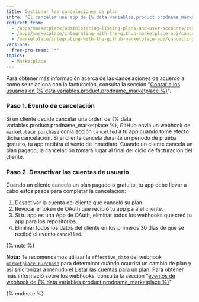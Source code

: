 ```yaml
---
title: Gestionar las cancelaciones de plan
intro: 'El cancelar una app de {% data variables.product.prodname_marketplace %} activa el webhook del [evento `marketplace_purchase`](/marketplace/integrating-with-the-github-marketplace-api/github-marketplace-webhook-events) con la acción `cancelada`, lo cual inicia el flujo de cancelación.'
redirect_from:
  - /apps/marketplace/administering-listing-plans-and-user-accounts/cancelling-plans/
  - /apps/marketplace/integrating-with-the-github-marketplace-api/cancelling-plans/
  - /marketplace/integrating-with-the-github-marketplace-api/cancelling-plans
versions:
  free-pro-team: '*'
topics:
  - Marketplace
---
```




Para obtener más información acerca de las cancelaciones de acuerdo a como se relaciona con la facturación, consulta la sección "[Cobrar a los usuarios en {% data variables.product.prodname_marketplace %}](/apps//marketplace/administering-listing-plans-and-user-accounts/billing-customers-in-github-marketplace)".

### Paso 1. Evento de cancelación

Si un cliente decide cancelar una orden de {% data variables.product.prodname_marketplace %}, GitHub envía un webhook de [`marketplace_purchase`](/marketplace/integrating-with-the-github-marketplace-api/github-marketplace-webhook-events/) conla acción `cancelled` a tu app cuando tome efecto dicha cancelación. Si el cliente cancela durante un periodo de prueba gratuito, tu app recibirá el vento de inmediato. Cuando un cliente cancela un plan pagado, la cancelación tomará lugar al final del ciclo de facturación del cliente.

### Paso 2. Desactivar las cuentas de usuario

Cuando un cliente cancela un plan pagado o gratuito, tu app debe llevar a cabo estos pasos para completar la cancelación:

1. Desactivar la cuenta del cliente que canceló su plan.
1. Revocar el token de OAuth que recibió tu app para el cliente.
1. Si tu app es una App de OAuth, eliminar todos los webhooks que creó tu app para los repositorios.
1. Eliminar todos los datos del cliente en los primeros 30 días de que se recibió el evento `cancelled`.

{% note %}

**Nota:** Te recomendamos utilizar la `effective_date` del webhook [`marketplace_purchase`](/marketplace/integrating-with-the-github-marketplace-api/github-marketplace-webhook-events/) para determinar cuándo ocurrirá un cambio de plan y así sincronizar a menudo el [Listar las cuentas para un plan](/v3/apps/marketplace/#list-accounts-for-a-plan). Para obtener más informació sobre los webhooks, consulta la sección "[eventos de webhook de {% data variables.product.prodname_marketplace %}](/marketplace/integrating-with-the-github-marketplace-api/github-marketplace-webhook-events/)".

{% endnote %}
